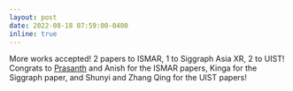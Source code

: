 ```yaml
---
layout: post
date: 2022-08-18 07:59:00-0400
inline: true
---
```


More works accepted! 2 papers to ISMAR, 1 to Siggraph Asia XR, 2 to UIST! Congrats to <a href='https://www.prasanthsasikumar.com/'>Prasanth</a> and Anish for the ISMAR papers, Kinga for the Siggraph paper, and Shunyi and Zhang Qing for the UIST papers! 
